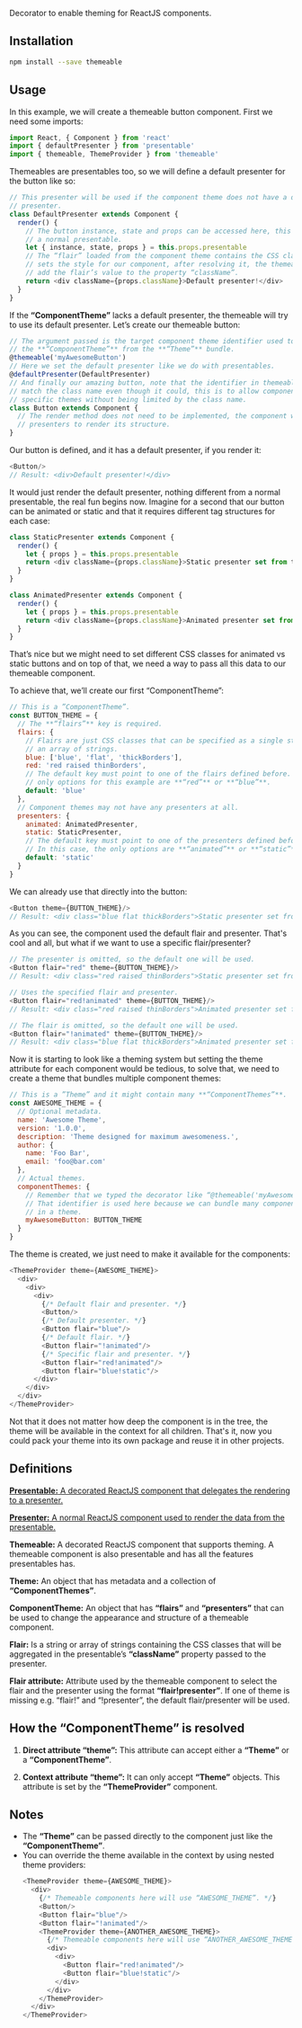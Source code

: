 Decorator to enable theming for ReactJS components.

## Installation

```sh
npm install --save themeable
```

## Usage

In this example, we will create a themeable button component. First we need some
imports:

```js
import React, { Component } from 'react'
import { defaultPresenter } from 'presentable'
import { themeable, ThemeProvider } from 'themeable'
```

Themeables are presentables too, so we will define a default presenter for the
button like so:

```js
// This presenter will be used if the component theme does not have a default
// presenter.
class DefaultPresenter extends Component {
  render() {
    // The button instance, state and props can be accessed here, this is still
    // a normal presentable.
    let { instance, state, props } = this.props.presentable
    // The “flair” loaded from the component theme contains the CSS classes that
    // sets the style for our component, after resolving it, the themeable will
    // add the flair’s value to the property “className”.
    return <div className={props.className}>Default presenter!</div>
  }
}
```

If the **“ComponentTheme”** lacks a default presenter, the themeable will try to
use its default presenter. Let’s create our themeable button:

```js
// The argument passed is the target component theme identifier used to extract
// the **“ComponentTheme”** from the **“Theme”** bundle.
@themeable('myAwesomeButton')
// Here we set the default presenter like we do with presentables.
@defaultPresenter(DefaultPresenter)
// And finally our amazing button, note that the identifier in themeable does not
// match the class name even though it could, this is to allow components to target
// specific themes without being limited by the class name.
class Button extends Component {
  // The render method does not need to be implemented, the component will use
  // presenters to render its structure.
}
```

Our button is defined, and it has a default presenter, if you render it:

```js
<Button/>
// Result: <div>Default presenter!</div>
```

It would just render the default presenter, nothing different from a normal
presentable, the real fun begins now. Imagine for a second that our button can be
animated or static and that it requires different tag structures for each case:

```js
class StaticPresenter extends Component {
  render() {
    let { props } = this.props.presentable
    return <div className={props.className}>Static presenter set from theme!</div>
  }
}

class AnimatedPresenter extends Component {
  render() {
    let { props } = this.props.presentable
    return <div className={props.className}>Animated presenter set from theme!</div>
  }
}
```

That’s nice but we might need to set different CSS classes for animated vs static
buttons and on top of that, we need a way to pass all this data to our themeable
component.

To achieve that, we’ll create our first “ComponentTheme”:

```js
// This is a ”ComponentTheme”.
const BUTTON_THEME = {
  // The **“flairs”** key is required.
  flairs: {
    // Flairs are just CSS classes that can be specified as a single string or
    // an array of strings.
    blue: ['blue', 'flat', 'thickBorders'],
    red: 'red raised thinBorders',
    // The default key must point to one of the flairs defined before. The
    // only options for this example are **“red”** or **“blue”**.
    default: 'blue'
  },
  // Component themes may not have any presenters at all.
  presenters: {
    animated: AnimatedPresenter,
    static: StaticPresenter,
    // The default key must point to one of the presenters defined before.
    // In this case, the only options are **“animated”** or **“static”**.
    default: 'static'
  }
}
```

We can already use that directly into the button:

```js
<Button theme={BUTTON_THEME}/>
// Result: <div class="blue flat thickBorders">Static presenter set from theme!</div>
```

As you can see, the component used the default flair and presenter. That's cool
and all, but what if we want to use a specific flair/presenter?

```js
// The presenter is omitted, so the default one will be used.
<Button flair="red" theme={BUTTON_THEME}/>
// Result: <div class="red raised thinBorders">Static presenter set from theme!</div>

// Uses the specified flair and presenter.
<Button flair="red!animated" theme={BUTTON_THEME}/>
// Result: <div class="red raised thinBorders">Animated presenter set from theme!</div>

// The flair is omitted, so the default one will be used.
<Button flair="!animated" theme={BUTTON_THEME}/>
// Result: <div class="blue flat thickBorders">Animated presenter set from theme!</div>
```

Now it is starting to look like a theming system but setting the theme attribute
for each component would be tedious, to solve that, we need to create a theme that
bundles multiple component themes:

```js
// This is a ”Theme” and it might contain many **“ComponentThemes”**.
const AWESOME_THEME = {
  // Optional metadata.
  name: 'Awesome Theme',
  version: '1.0.0',
  description: 'Theme designed for maximum awesomeness.',
  author: {
    name: 'Foo Bar',
    email: 'foo@bar.com'
  },
  // Actual themes.
  componentThemes: {
    // Remember that we typed the decorator like “@themeable('myAwesomeButton')”?
    // That identifier is used here because we can bundle many component themes
    // in a theme.
    myAwesomeButton: BUTTON_THEME
  }
}
```

The theme is created, we just need to make it available for the components:

```js
<ThemeProvider theme={AWESOME_THEME}>
  <div>
    <div>
      <div>
        {/* Default flair and presenter. */}
        <Button/>
        {/* Default presenter. */}
        <Button flair="blue"/>
        {/* Default flair. */}
        <Button flair="!animated"/>
        {/* Specific flair and presenter. */}
        <Button flair="red!animated"/>
        <Button flair="blue!static"/>
      </div>
    </div>
  </div>
</ThemeProvider>
```

Not that it does not matter how deep the component is in the tree, the theme will
be available in the context for all children. That's it, now you could pack your
theme into its own package and reuse it in other projects.



## Definitions

[**Presentable:** A decorated ReactJS component that delegates the rendering to
a presenter.][presentable]

[**Presenter:** A normal ReactJS component used to render the data from the
presentable.][presentable]

**Themeable:** A decorated ReactJS component that supports theming. A themeable
component is also presentable and has all the features presentables has.

**Theme:** An object that has metadata and a collection of **“ComponentThemes”**.

**ComponentTheme:** An object that has **“flairs”** and **“presenters”** that can
be used to change the appearance and structure of a themeable component.

**Flair:** Is a string or array of strings containing the CSS classes that will
be aggregated in the presentable’s **“className”** property passed to the presenter.

**Flair attribute:** Attribute used by the themeable component to select the flair
and the presenter using the format **“flair!presenter”**. If one of theme is missing
e.g. “flair!” and “!presenter”, the default flair/presenter will be used.

## How the “ComponentTheme” is resolved

1. **Direct attribute “theme”:** This attribute can accept either a **“Theme”**
  or a **“ComponentTheme”**.

2. **Context attribute “theme”:** It can only accept **“Theme”** objects. This
  attribute is set by the **“ThemeProvider”** component.

## Notes

* The **“Theme”** can be passed directly to the component just like the **“ComponentTheme”**.
* You can override the theme available in the context by using nested theme providers:
  ```js
  <ThemeProvider theme={AWESOME_THEME}>
    <div>
      {/* Themeable components here will use “AWESOME_THEME”. */}
      <Button/>
      <Button flair="blue"/>
      <Button flair="!animated"/>
      <ThemeProvider theme={ANOTHER_AWESOME_THEME}>
        {/* Themeable components here will use “ANOTHER_AWESOME_THEME”. */}
        <div>
          <div>
            <Button flair="red!animated"/>
            <Button flair="blue!static"/>
          </div>
        </div>
      </ThemeProvider>
    </div>
  </ThemeProvider>
  ```

[presentable]:https://github.com/borela/presentable
